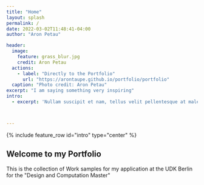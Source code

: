 ```yaml
---
title: "Home"
layout: splash
permalink: /
date: 2022-03-02T11:48:41-04:00
author: "Aron Petau"

header:
  image:
    feature: grass_blur.jpg
    credit: Aron Petau
  actions:
    - label: "Directly to the Portfolio"
      url: "https://arontaupe.github.io/portfolio/portfolio"
  caption: "Photo credit: Aron Petau"
excerpt: "I am saying something very inspiring"
intro:
  - excerpt: 'Nullam suscipit et nam, tellus velit pellentesque at malesuada, enim eaque. Quis nulla, netus tempor in diam gravida tincidunt, *proin faucibus* voluptate felis id sollicitudin. Centered with `type="center"`'



---
```


{% include feature_row id="intro" type="center" %}


## Welcome to my Portfolio

This is the collection of Work samples for my application
at the UDK Berlin for the "Design and Computation Master"
